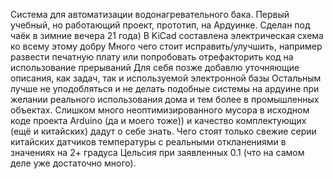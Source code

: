 Система для автоматизации водонагревательного бака. Первый учебный, но работающий проект, прототип, на
Ардуинке. Сделан под чаёк в зимние вечера 21 года) В KiCad cоставлена электрическая схема ко всему этому добру 
Много чего стоит исправить/улучшить, например развести печатную плату или
попробовать отрефакторить код на использование прерываний
Для себя позже добавлю уточняющие описания, как задач, так и используемой электронной базы
Остальным лучше не уподобляться и не делать подобные системы на ардуине при
желании реального использования дома и тем более в промышленных объектах.
Слишком много неоптимизированного мусора в исходном коде проекта Arduino (да и
моего тоже)) и качество комплектующих (ещё и китайских) дадут о себе знать. Чего
стоят только свежие серии китайских датчиков температуры с реальными откланениями в значениях на 2+
градуса Цельсия при заявленных 0.1 (что на самом деле уже достаточно много).

